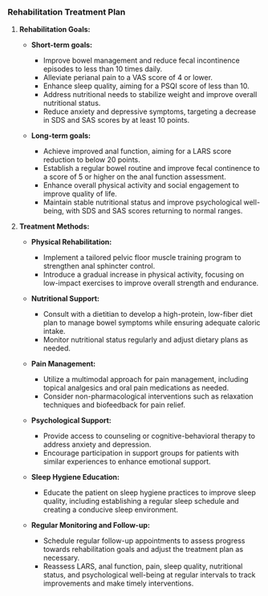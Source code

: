 ### Rehabilitation Treatment Plan

1. **Rehabilitation Goals:**
   - **Short-term goals:**
     - Improve bowel management and reduce fecal incontinence episodes to less than 10 times daily.
     - Alleviate perianal pain to a VAS score of 4 or lower.
     - Enhance sleep quality, aiming for a PSQI score of less than 10.
     - Address nutritional needs to stabilize weight and improve overall nutritional status.
     - Reduce anxiety and depressive symptoms, targeting a decrease in SDS and SAS scores by at least 10 points.

   - **Long-term goals:**
     - Achieve improved anal function, aiming for a LARS score reduction to below 20 points.
     - Establish a regular bowel routine and improve fecal continence to a score of 5 or higher on the anal function assessment.
     - Enhance overall physical activity and social engagement to improve quality of life.
     - Maintain stable nutritional status and improve psychological well-being, with SDS and SAS scores returning to normal ranges.

2. **Treatment Methods:**
   - **Physical Rehabilitation:**
     - Implement a tailored pelvic floor muscle training program to strengthen anal sphincter control.
     - Introduce a gradual increase in physical activity, focusing on low-impact exercises to improve overall strength and endurance.

   - **Nutritional Support:**
     - Consult with a dietitian to develop a high-protein, low-fiber diet plan to manage bowel symptoms while ensuring adequate caloric intake.
     - Monitor nutritional status regularly and adjust dietary plans as needed.

   - **Pain Management:**
     - Utilize a multimodal approach for pain management, including topical analgesics and oral pain medications as needed.
     - Consider non-pharmacological interventions such as relaxation techniques and biofeedback for pain relief.

   - **Psychological Support:**
     - Provide access to counseling or cognitive-behavioral therapy to address anxiety and depression.
     - Encourage participation in support groups for patients with similar experiences to enhance emotional support.

   - **Sleep Hygiene Education:**
     - Educate the patient on sleep hygiene practices to improve sleep quality, including establishing a regular sleep schedule and creating a conducive sleep environment.

   - **Regular Monitoring and Follow-up:**
     - Schedule regular follow-up appointments to assess progress towards rehabilitation goals and adjust the treatment plan as necessary.
     - Reassess LARS, anal function, pain, sleep quality, nutritional status, and psychological well-being at regular intervals to track improvements and make timely interventions.
